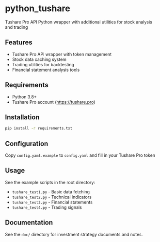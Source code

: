 # python_tushare

Tushare Pro API Python wrapper with additional utilities for stock analysis and trading

## Features

- Tushare Pro API wrapper with token management
- Stock data caching system
- Trading utilities for backtesting
- Financial statement analysis tools

## Requirements

- Python 3.8+
- Tushare Pro account (https://tushare.pro)

## Installation

```bash
pip install -r requirements.txt
```

## Configuration

Copy `config.yaml.example` to `config.yaml` and fill in your Tushare Pro token

## Usage

See the example scripts in the root directory:

- `tushare_test1.py` - Basic data fetching
- `tushare_test2.py` - Technical indicators
- `tushare_test3.py` - Financial statements
- `tushare_test4.py` - Trading signals

## Documentation

See the `doc/` directory for investment strategy documents and notes.